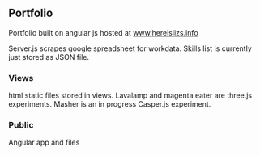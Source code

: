 ## Portfolio

Portfolio built on angular js hosted at www.hereislizs.info

Server.js scrapes google spreadsheet for workdata. Skills list is currently just stored as JSON file.

### Views

html static files stored in views. Lavalamp and magenta eater are three.js experiments. Masher is an in progress Casper.js experiment. 

### Public

Angular app and files
